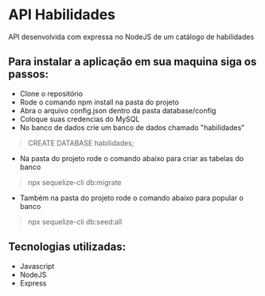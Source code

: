 # API Habilidades
API desenvolvida com expressa no NodeJS de um catálogo de habilidades


## Para instalar a aplicação em sua maquina siga os passos:
- Clone o repositório
- Rode o comando npm install na pasta do projeto
- Abra o arquivo config.json dentro da pasta database/config
- Coloque suas credencias do MySQL
- No banco de dados crie um banco de dados chamado "habilidades"
> CREATE DATABASE habilidades;
- Na pasta do projeto rode o comando abaixo para criar as tabelas do banco
> npx sequelize-cli db:migrate
- Também na pasta do projeto rode o comando abaixo para popular o banco
> npx sequelize-cli db:seed:all


## Tecnologias utilizadas:
- Javascript
- NodeJS
- Express
